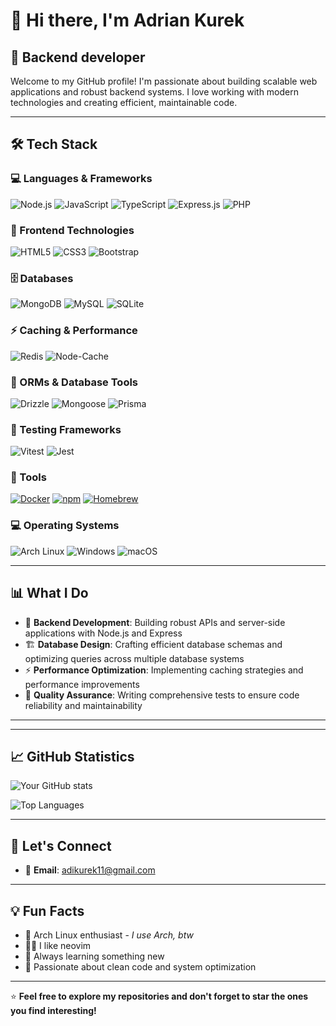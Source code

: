 # 👋 Hi there, I'm Adrian Kurek

## 🚀 Backend developer 

Welcome to my GitHub profile! I'm passionate about building scalable web applications and robust backend systems. I love working with modern technologies and creating efficient, maintainable code.

---

## 🛠️ Tech Stack

### 💻 Languages & Frameworks
![Node.js](https://img.shields.io/badge/Node.js-339933?style=for-the-badge&logo=nodedotjs&logoColor=white)
![JavaScript](https://img.shields.io/badge/JavaScript-F7DF1E?style=for-the-badge&logo=javascript&logoColor=black)
![TypeScript](https://img.shields.io/badge/TypeScript-007ACC?style=for-the-badge&logo=typescript&logoColor=white)
![Express.js](https://img.shields.io/badge/Express.js-000000?style=for-the-badge&logo=express&logoColor=white)
![PHP](https://img.shields.io/badge/PHP-777BB4?style=for-the-badge&logo=php&logoColor=white)

### 🎨 Frontend Technologies
![HTML5](https://img.shields.io/badge/HTML5-E34F26?style=for-the-badge&logo=html5&logoColor=white)
![CSS3](https://img.shields.io/badge/CSS3-1572B6?style=for-the-badge&logo=css3&logoColor=white)
![Bootstrap](https://img.shields.io/badge/Bootstrap-563D7C?style=for-the-badge&logo=bootstrap&logoColor=white)

### 🗄️ Databases
![MongoDB](https://img.shields.io/badge/MongoDB-4EA94B?style=for-the-badge&logo=mongodb&logoColor=white)
![MySQL](https://img.shields.io/badge/MySQL-4479A1?style=for-the-badge&logo=mysql&logoColor=white)
![SQLite](https://img.shields.io/badge/SQLite-07405E?style=for-the-badge&logo=sqlite&logoColor=white)

### ⚡ Caching & Performance
![Redis](https://img.shields.io/badge/Redis-DC382D?style=for-the-badge&logo=redis&logoColor=white)
![Node-Cache](https://img.shields.io/badge/Node--Cache-339933?style=for-the-badge&logo=nodedotjs&logoColor=white)

### 🔧 ORMs & Database Tools
![Drizzle](https://img.shields.io/badge/Drizzle-C5F74F?style=for-the-badge&logo=drizzle&logoColor=black)
![Mongoose](https://img.shields.io/badge/Mongoose-880000?style=for-the-badge&logo=mongoose&logoColor=white)
![Prisma](https://img.shields.io/badge/Prisma-3982CE?style=for-the-badge&logo=Prisma&logoColor=white)

### 🧪 Testing Frameworks
![Vitest](https://img.shields.io/badge/Vitest-6E9F18?style=for-the-badge&logo=vitest&logoColor=white)
![Jest](https://img.shields.io/badge/Jest-323330?style=for-the-badge&logo=Jest&logoColor=white)

### 🔧 Tools
[![Docker](https://img.shields.io/badge/Docker-2496ED?logo=docker&logoColor=fff)](#)
[![npm](https://img.shields.io/badge/npm-CB3837?logo=npm&logoColor=fff)](#)
[![Homebrew](https://img.shields.io/badge/Homebrew-FBB040?logo=homebrew&logoColor=fff)](#)

### 💻 Operating Systems
![Arch Linux](https://img.shields.io/badge/Arch_Linux-1793D1?style=for-the-badge&logo=arch-linux&logoColor=white)
![Windows](https://img.shields.io/badge/Windows-0078D6?style=for-the-badge&logo=windows&logoColor=white)
![macOS](https://img.shields.io/badge/mac%20os-000000?style=for-the-badge&logo=apple&logoColor=F0F0F0)

---

## 📊 What I Do

- 🔧 **Backend Development**: Building robust APIs and server-side applications with Node.js and Express
- 🏗️ **Database Design**: Crafting efficient database schemas and optimizing queries across multiple database systems
- ⚡ **Performance Optimization**: Implementing caching strategies and performance improvements
- 🧪 **Quality Assurance**: Writing comprehensive tests to ensure code reliability and maintainability

---

---

## 📈 GitHub Statistics

![Your GitHub stats](https://github-readme-stats.vercel.app/api?username=slodkiadrianek&show_icons=true&theme=radical)

![Top Languages](https://github-readme-stats.vercel.app/api/top-langs/?username=slodkiadrianek&layout=compact&theme=radical&hide=html)

---

## 🤝 Let's Connect

- 📧 **Email**: adikurek11@gmail.com
---

## 💡 Fun Facts

- 🐧 Arch Linux enthusiast - *I use Arch, btw*
- 🧑‍💻 I like neovim
- 🎯 Always learning something new
- 🚀 Passionate about clean code and system optimization

---

⭐ **Feel free to explore my repositories and don't forget to star the ones you find interesting!**
